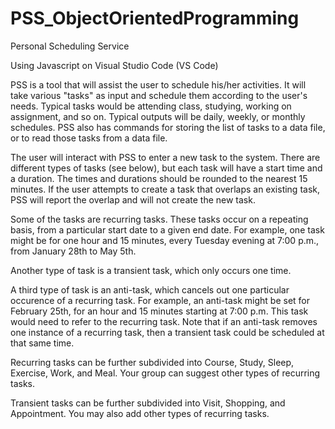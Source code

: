 # PSS_ObjectOrientedProgramming
Personal Scheduling Service 

Using Javascript on Visual Studio Code (VS Code)

PSS is a tool that will assist the user to schedule his/her activities. It will take various "tasks" as input
and schedule them according to the user's needs. Typical tasks would be attending class, studying, 
working on assignment, and so on. Typical outputs will be daily, weekly, or monthly schedules. PSS
also has commands for storing the list of tasks to a data file, or to read those tasks from a data file.

The user will interact with PSS to enter a new task to the system. There are different types of tasks
(see below), but each task will have a start time and a duration. The times and durations should be
rounded to the nearest 15 minutes. If the user attempts to create a task that overlaps an existing task,
PSS will report the overlap and will not create the new task.

Some of the tasks are recurring tasks. These tasks occur on a repeating basis, from a particular start
date to a given end date. For example, one task might be for one hour and 15 minutes, every Tuesday
evening at 7:00 p.m., from January 28th to May 5th.

Another type of task is a transient task, which only occurs one time.

A third type of task is an anti-task, which cancels out one particular occurence of a recurring task. For
example, an anti-task might be set for February 25th, for an hour and 15 minutes starting at 7:00 p.m.
This task would need to refer to the recurring task. Note that if an anti-task removes one instance of a
recurring task, then a transient task could be scheduled at that same time.

Recurring tasks can be further subdivided into Course, Study, Sleep, Exercise, Work, and Meal. Your
group can suggest other types of recurring tasks.

Transient tasks can be further subdivided into Visit, Shopping, and Appointment. You may also add
other types of recurring tasks.

